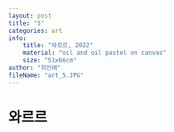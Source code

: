 ```yaml
---
layout: post
title: "5"
categories: art
info:
    title: "와르르, 2022"
    material: "oil and oil pastel on canvas"
    size: "51x66cm"
author: "최인애"
fileName: "art_5.JPG"
---
```


# 와르르
